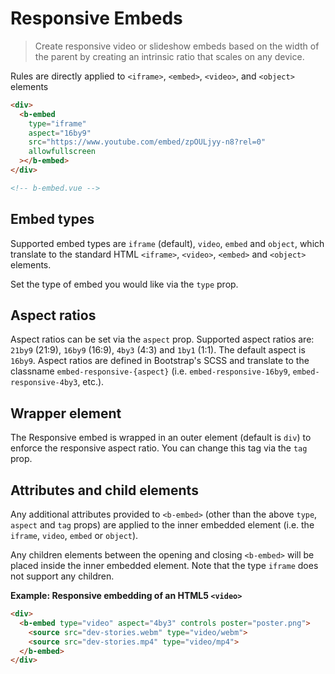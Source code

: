 # Responsive Embeds

> Create responsive video or slideshow embeds based on the width of the parent by creating an
> intrinsic ratio that scales on any device.

Rules are directly applied to `<iframe>`, `<embed>`, `<video>`, and `<object>` elements

```html
<div>
  <b-embed
    type="iframe"
    aspect="16by9"
    src="https://www.youtube.com/embed/zpOULjyy-n8?rel=0"
    allowfullscreen
  ></b-embed>
</div>

<!-- b-embed.vue -->
```

## Embed types

Supported embed types are `iframe` (default), `video`, `embed` and `object`, which translate to the
standard HTML `<iframe>`, `<video>`, `<embed>` and `<object>` elements.

Set the type of embed you would like via the `type` prop.

## Aspect ratios

Aspect ratios can be set via the `aspect` prop. Supported aspect ratios are: `21by9` (21:9), `16by9`
(16:9), `4by3` (4:3) and `1by1` (1:1). The default aspect is `16by9`. Aspect ratios are defined in
Bootstrap's SCSS and translate to the classname `embed-responsive-{aspect}` (i.e.
`embed-responsive-16by9`, `embed-responsive-4by3`, etc.).

## Wrapper element

The Responsive embed is wrapped in an outer element (default is `div`) to enforce the responsive
aspect ratio. You can change this tag via the `tag` prop.

## Attributes and child elements

Any additional attributes provided to `<b-embed>` (other than the above `type`, `aspect` and `tag`
props) are applied to the inner embedded element (i.e. the `iframe`, `video`, `embed` or `object`).

Any children elements between the opening and closing `<b-embed>` will be placed inside the inner
embedded element. Note that the type `iframe` does not support any children.

**Example: Responsive embedding of an HTML5 `<video>`**

```html
<div>
  <b-embed type="video" aspect="4by3" controls poster="poster.png">
    <source src="dev-stories.webm" type="video/webm">
    <source src="dev-stories.mp4" type="video/mp4">
  </b-embed>
</div>
```

<!-- Component reference added automatically from component package.json -->
